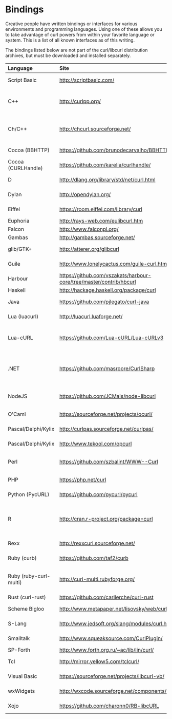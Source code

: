 # Bindings

Creative people have written bindings or interfaces for various environments
and programming languages. Using one of these allows you to take advantage of
curl powers from within your favorite language or system. This is a list of
all known interfaces as of this writing.

The bindings listed below are not part of the curl/libcurl distribution
archives, but must be downloaded and installed separately.

| Language | Site | Author\(s\) |
| :--- | :--- | :--- |
| Script Basic | <http://scriptbasic.com/> | Peter Verhas |
| C++ | <http://curlpp.org/> | Jean-Philippe, Barrette-LaPierre |
| Ch/C++ | <http://chcurl.sourceforge.net/> | Stephen Nestinger, Jonathan Rogado |
| Cocoa \(BBHTTP\) | <https://github.com/brunodecarvalho/BBHTTP> | Bruno de Carvalho |
| Cocoa \(CURLHandle\) | <https://github.com/karelia/curlhandle/> | Dan Wood |
| D | <http://dlang.org/library/std/net/curl.html> | Kenneth Bogert |
| Dylan | <http://opendylan.org/> | Chris Double |
| Eiffel | <https://room.eiffel.com/library/curl> | Eiffel Software |
| Euphoria | <http://rays-web.com/eulibcurl.htm> | Ray Smith |
| Falcon | <http://www.falconpl.org/> | Falcon |
| Gambas | <http://gambas.sourceforge.net/> | Gambas |
| glib/GTK+ | <http://atterer.org/glibcurl> | Richard Atterer |
| Guile | <http://www.lonelycactus.com/guile-curl.html> | Michael L. Gran |
| Harbour | <https://github.com/vszakats/harbour-core/tree/master/contrib/hbcurl> | Viktor Szakáts |
| Haskell | <http://hackage.haskell.org/package/curl> | Galois, Inc |
| Java | <https://github.com/pjlegato/curl-java> | Paul Legato |
| Lua (luacurl) | <http://luacurl.luaforge.net/> | Alexander Marinov |
| Lua-cURL | <https://github.com/Lua-cURL/Lua-cURLv3> | Jürgen Hötzel, Alexey Melnichuk |
| .NET | <https://github.com/masroore/CurlSharp> | Masroor Ehsan Choudhury, Jeffrey Phillips |
| NodeJS | <https://github.com/JCMais/node-libcurl> | Jonathan Cardoso Machado |
| O'Caml | <https://sourceforge.net/projects/ocurl/> | Lars Nilsson |
| Pascal/Delphi/Kylix | <http://curlpas.sourceforge.net/curlpas/> | Jeffrey Pohlmeyer. |
| Pascal/Delphi/Kylix | <http://www.tekool.com/opcurl> | Christophe Espern. |
| Perl | <https://github.com/szbalint/WWW--Curl> | Cris Bailiff and Bálint Szilakszi |
| PHP | <https://php.net/curl> | Sterling Hughes |
| Python (PycURL) | <https://github.com/pycurl/pycurl> | Kjetil Jacobsen |
| R | <http://cran.r-project.org/package=curl> | Jeroen Ooms, Hadley Wickham, RStudio |
| Rexx | <http://rexxcurl.sourceforge.net/> | Mark Hessling |
| Ruby (curb) | <https://github.com/taf2/curb> | Ross Bamford |
| Ruby (ruby-curl-multi) | <http://curl-multi.rubyforge.org/> | Kristjan Petursson and Keith Rarick |
| Rust (curl-rust) | <https://github.com/carllerche/curl-rust> | Carl Lerche |
| Scheme Bigloo | <http://www.metapaper.net/lisovsky/web/curl/> | Kirill Lisovsky |
| S-Lang | <http://www.jedsoft.org/slang/modules/curl.html> | John E Davis |
| Smalltalk | <http://www.squeaksource.com/CurlPlugin/> | Danil Osipchuk |
| SP-Forth | <http://www.forth.org.ru/~ac/lib/lin/curl/> | ygrek |
| Tcl | <http://mirror.yellow5.com/tclcurl/> | Andrés García |
| Visual Basic | <https://sourceforge.net/projects/libcurl-vb/> | Jeffrey Phillips |
| wxWidgets | <http://wxcode.sourceforge.net/components/wxcurl/> | Casey O'Donnell |
| Xojo | <https://github.com/charonn0/RB-libcURL> | Andrew Lambert |

